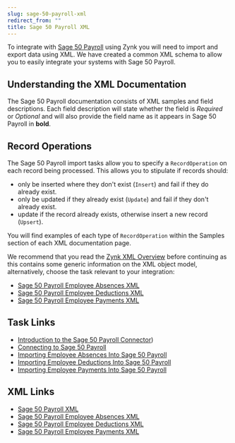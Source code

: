 ```yaml
---
slug: sage-50-payroll-xml
redirect_from: ""
title: Sage 50 Payroll XML
---
```

To integrate with [Sage 50 Payroll](sage-50-payroll) using Zynk you will need to import and export data using XML. We have created a common XML schema to allow you to easily integrate your systems with Sage 50 Payroll.

## Understanding the XML Documentation
The Sage 50 Payroll documentation consists of XML samples and field descriptions. Each field description will state whether the field is _Required_ or _Optional_ and will also provide the field name as it appears in Sage 50 Payroll in **bold**.

## Record Operations
The Sage 50 Payroll import tasks allow you to specify a `RecordOperation` on each record being processed. This allows you to stipulate if records should:
- only be inserted where they don't exist (`Insert`) and fail if they do already exist.
- only be updated if they already exist (`Update`) and fail if they don't already exist.
- update if the record already exists, otherwise insert a new record (`Upsert`).  

You will find examples of each type of `RecordOperation` within the Samples section of each XML documentation page.

We recommend that you read the [Zynk XML Overview](zynk-xml-overview) before continuing as this contains some generic information on the XML object model, alternatively, choose the task relevant to your integration:

 * [Sage 50 Payroll Employee Absences XML](sage-50-payroll-employee-absences-xml)
 * [Sage 50 Payroll Employee Deductions XML](sage-50-payroll-employee-deductions-xml)
 * [Sage 50 Payroll Employee Payments XML](sage-50-payroll-employee-payments-xml)
 
## Task Links
- [Introduction to the Sage 50 Payroll Connector](sage-50-payroll))
- [Connecting to Sage 50 Payroll](connecting-to-sage-50-payroll)
- [Importing Employee Absences Into Sage 50 Payroll](importing-employee-absences-into-sage-50-payroll)
- [Importing Employee Deductions Into Sage 50 Payroll](importing-employee-deductions-into-sage-50-payroll)
- [Importing Employee Payments Into Sage 50 Payroll](importing-employee-payments-into-sage-50-payroll)

## XML Links
- [Sage 50 Payroll XML](sage-50-payroll-xml)
- [Sage 50 Payroll Employee Absences XML](sage-50-payroll-employee-absences-xml)
- [Sage 50 Payroll Employee Deductions XML](sage-50-payroll-employee-deductions-xml)
- [Sage 50 Payroll Employee Payments XML](sage-50-payroll-employee-payments-xml)
